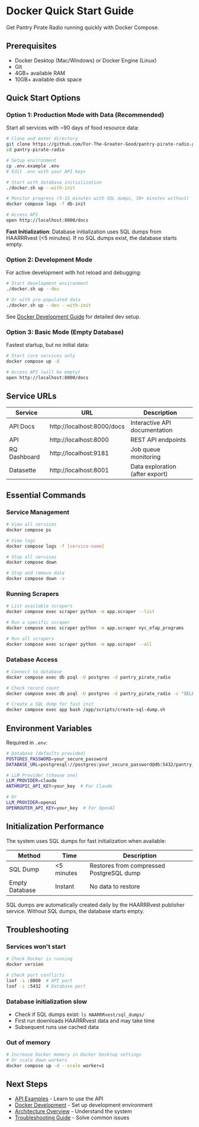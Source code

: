 # Docker Quick Start Guide

Get Pantry Pirate Radio running quickly with Docker Compose.

## Prerequisites

- Docker Desktop (Mac/Windows) or Docker Engine (Linux)
- Git
- 4GB+ available RAM
- 10GB+ available disk space

## Quick Start Options

### Option 1: Production Mode with Data (Recommended)

Start all services with ~90 days of food resource data:

```bash
# Clone and enter directory
git clone https://github.com/For-The-Greater-Good/pantry-pirate-radio.git
cd pantry-pirate-radio

# Setup environment
cp .env.example .env
# Edit .env with your API keys

# Start with database initialization
./docker.sh up --with-init

# Monitor progress (5-15 minutes with SQL dumps, 30+ minutes without)
docker compose logs -f db-init

# Access API
open http://localhost:8000/docs
```

**Fast Initialization**: Database initialization uses SQL dumps from HAARRRvest (<5 minutes). If no SQL dumps exist, the database starts empty.

### Option 2: Development Mode

For active development with hot reload and debugging:

```bash
# Start development environment
./docker.sh up --dev

# Or with pre-populated data
./docker.sh up --dev --with-init
```

See [Docker Development Guide](docker-development.md) for detailed dev setup.

### Option 3: Basic Mode (Empty Database)

Fastest startup, but no initial data:

```bash
# Start core services only
docker compose up -d

# Access API (will be empty)
open http://localhost:8000/docs
```

## Service URLs

| Service | URL | Description |
|---------|-----|-------------|
| API Docs | http://localhost:8000/docs | Interactive API documentation |
| API | http://localhost:8000 | REST API endpoints |
| RQ Dashboard | http://localhost:9181 | Job queue monitoring |
| Datasette | http://localhost:8001 | Data exploration (after export) |

## Essential Commands

### Service Management

```bash
# View all services
docker compose ps

# View logs
docker compose logs -f [service-name]

# Stop all services
docker compose down

# Stop and remove data
docker compose down -v
```

### Running Scrapers

```bash
# List available scrapers
docker compose exec scraper python -m app.scraper --list

# Run a specific scraper
docker compose exec scraper python -m app.scraper nyc_efap_programs

# Run all scrapers
docker compose exec scraper python -m app.scraper --all
```

### Database Access

```bash
# Connect to database
docker compose exec db psql -U postgres -d pantry_pirate_radio

# Check record count
docker compose exec db psql -U postgres -d pantry_pirate_radio -c "SELECT COUNT(*) FROM organization;"

# Create a SQL dump for fast init
docker compose exec app bash /app/scripts/create-sql-dump.sh
```

## Environment Variables

Required in `.env`:

```bash
# Database (defaults provided)
POSTGRES_PASSWORD=your_secure_password
DATABASE_URL=postgresql://postgres:your_secure_password@db:5432/pantry_pirate_radio

# LLM Provider (choose one)
LLM_PROVIDER=claude
ANTHROPIC_API_KEY=your_key  # For Claude

# Or
LLM_PROVIDER=openai
OPENROUTER_API_KEY=your_key  # For OpenAI
```

## Initialization Performance

The system uses SQL dumps for fast initialization when available:

| Method | Time | Description |
|--------|------|-------------|
| SQL Dump | <5 minutes | Restores from compressed PostgreSQL dump |
| Empty Database | Instant | No data to restore |

SQL dumps are automatically created daily by the HAARRRvest publisher service. Without SQL dumps, the database starts empty.

## Troubleshooting

### Services won't start
```bash
# Check Docker is running
docker version

# Check port conflicts
lsof -i :8000  # API port
lsof -i :5432  # Database port
```

### Database initialization slow
- Check if SQL dumps exist: `ls HAARRRvest/sql_dumps/`
- First run downloads HAARRRvest data and may take time
- Subsequent runs use cached data

### Out of memory
```bash
# Increase Docker memory in Docker Desktop settings
# Or scale down workers
docker compose up -d --scale worker=1
```

## Next Steps

- [API Examples](api-examples.md) - Learn to use the API
- [Docker Development](docker-development.md) - Set up development environment
- [Architecture Overview](architecture.md) - Understand the system
- [Troubleshooting Guide](troubleshooting.md) - Solve common issues